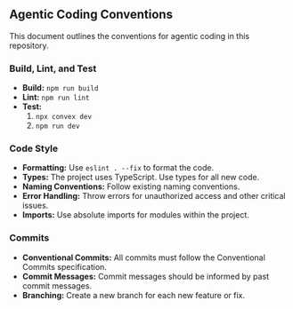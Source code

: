 ## Agentic Coding Conventions

This document outlines the conventions for agentic coding in this repository.

### Build, Lint, and Test

- **Build:** `npm run build`
- **Lint:** `npm run lint`
- **Test:**
  1. `npx convex dev`
  2. `npm run dev`

### Code Style

- **Formatting:** Use `eslint . --fix` to format the code.
- **Types:** The project uses TypeScript. Use types for all new code.
- **Naming Conventions:** Follow existing naming conventions.
- **Error Handling:** Throw errors for unauthorized access and other critical issues.
- **Imports:** Use absolute imports for modules within the project.

### Commits

- **Conventional Commits:** All commits must follow the Conventional Commits specification.
- **Commit Messages:** Commit messages should be informed by past commit messages.
- **Branching:** Create a new branch for each new feature or fix.
